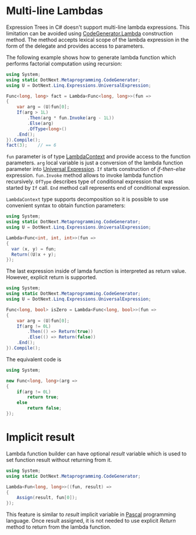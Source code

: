 Multi-line Lambdas
====
Expression Trees in C# doesn't support multi-line lambda expressions. This limitation can be avoided using [CodeGenerator.Lambda](../../api/DotNext.Metaprogramming.CodeGenerator.yml) construction method. The method accepts lexical scope of the lambda expression in the form of the delegate and provides access to parameters.

The following example shows how to generate lambda function which performs factorial computation using recursion:

```csharp
using System;
using static DotNext.Metaprogramming.CodeGenerator;
using U = DotNext.Linq.Expressions.UniversalExpression;

Func<long, long> fact = Lambda<Func<long, long>>(fun => 
{
    var arg = (U)fun[0];
    If(arg > 1L)
        .Then(arg * fun.Invoke(arg - 1L))
        .Else(arg)
		.OfType<long>()
    .End();
}).Compile();
fact(3);    // == 6
```

`fun` parameter is of type [LambdaContext](../../api/DotNext.Metaprogramming.LambdaContext.yml) and provide access to the function parameters. `arg` local variable is just a conversion of the lambda function parameter into [Universal Expression](universal.md). `If` starts construction of _if-then-else_ expression. `fun.Invoke` method allows to invoke lambda function recursively. `OfType` describes type of conditional expression that was started by `If` call. `End` method call represents end of conditional expression.

`LambdaContext` type supports decomposition so it is possible to use convenient syntax to obtain function parameters:
```csharp
using System;
using static DotNext.Metaprogramming.CodeGenerator;
using U = DotNext.Linq.Expressions.UniversalExpression;

Lambda<Func<int, int, int>>(fun => 
{
  var (x, y) = fun;
  Return((U)x + y);
});
```

The last expression inside of lamda function is interpreted as return value. However, explicit return is supported.

```csharp
using System;
using static DotNext.Metaprogramming.CodeGenerator;
using U = DotNext.Linq.Expressions.UniversalExpression;

Func<long, bool> isZero = Lambda<Func<long, bool>>(fun => 
{
    var arg = (U)fun[0];
    If(arg != 0L)
        .Then(() => Return(true))
        .Else(() => Return(false))
    .End();
}).Compile();
```

The equivalent code is
```csharp
using System;

new Func<long, long>(arg => 
{
    if(arg != 0L)
        return true;
    else
        return false;
});
```

# Implicit result
Lambda function builder can have optional _result_ variable which is used to set function result without returning from it.

```csharp
using System;
using static DotNext.Metaprogramming.CodeGenerator;

Lambda<Fun<long, long>>((fun, result) => 
{
    Assign(result, fun[0]);
});
```

This feature is similar to _result_ implicit variable in [Pascal](https://www.freepascal.org/docs-html/ref/refse90.html) programming language. Once result assigned, it is not needed to use explicit _Return_ method to return from the lambda function.